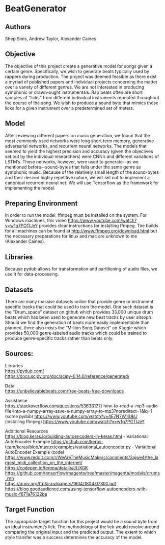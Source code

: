 # BeatGenerator
## Authors
Shep Sims, Andrew Taylor, Alexander Caines 

## Objective
The objective of this project create a generative model for songs given a certain genre. Specifically, we wish to generate beats typically used by rappers during production. The project was deemed feasible as there exist a myriad of published papers and individual projects concerning the matter over a variety of different genres. We are not interested in producing symphonic or drawn-ought instrumentals. Rap beats often are short samples of “licks” from different individual instruments repeated throughout the course of the song. We wish to produce a sound byte that mimics these licks for a given instrument over a predetermined set of meters.

## Model
After reviewing different papers on music generation, we found that the most commonly used networks were long short term memory, generative adversarial networks, and recurrent neural networks. The models that seemed to yield the highest precision and accuracy (given the objectives set out by the individual researchers) were CNN’s and different variations of LSTM’s. These networks, however, were used to generate--as we mentioned before--sound-bytes that falls under the same genre as symphonic music. Because of the relatively small length of the sound-bytes and their desired highly repetitive nature, we will set out to implement a canonical recurrent neural net. We will use Tensorflow as the framework for implementing the model.

## Preparing Environment
In order to run the model, ffmpeg must be installed on the system. For Windows machines, this video https://www.youtube.com/watch?v=w1q7POTlJeY provides clear instructions for installing ffmpeg. The builds for all machines can be found  at http://www.ffmpeg.org/download.html but the necessary preparations for linux and mac are unknown to me (Alexander Caines).

## Libraries
Because pydub allows for transformation and partitioning of audio files, we use it for data-processing.

## Datasets
There are many massive datasets online that provide genre or instrument specific tracks that could be used to train the model.  One such dataset is the “Drum_space” dataset on github which provides 33,000 unique drum beats which has been used to generate new beat tracks by user altsoph.  Should we find the generation of beats more easily implementable than planned, there also exists the “Million Song Dataset” on Kaggle which provides 50,000 genre-labeled audio tracks which could be trained to produce genre-specific tracks rather than beats only. 

## Sources:
Libraries  
https://pydub.com/  
https://docs.scipy.org/doc/scipy-0.14.0/reference/generated/    
  
Data  
https://unbelievablebeats.com/free-beats-free-downloads  
  
Assistance  
https://stackoverflow.com/questions/53633177/  how-to-read-a-mp3-audio-file-into-a-numpy-array-save-a-numpy-array-to-mp3?noredirect=1&lq=1  
(some pydub) https://www.youtube.com/watch?v=4E7N7W1lUkU  
(installing ffmpeg) https://www.youtube.com/watch?v=w1q7POTlJeY    
  
Additional Resources  
https://blog.keras.io/building-autoencoders-in-keras.html - Variational AutoEncoder Example
https://github.com/keras-team/keras/blob/master/examples/variational_autoencoder.py - Variational AutoEncoder Example (code)
https://www.reddit.com/r/WeAreTheMusicMakers/comments/3ajwe4/the_largest_midi_collection_on_the_internet/  
https://codepen.io/teropa/details/JLjXGK  
https://github.com/tensorflow/magenta/tree/master/magenta/models/drums_rnn  
https://arxiv.org/ftp/arxiv/papers/1804/1804.07300.pdf  
https://blog.goodaudience.com/using-tensorflow-autoencoders-with-music-f871a76122ba  



## Target Function
The appropriate target function for this project would be a sound byte from an ideal instrument’s lick. The methodology of the lick would revolve around comparing the original input and the predicted output. The extent to which style transfer was a success determines the accuracy of the model.

